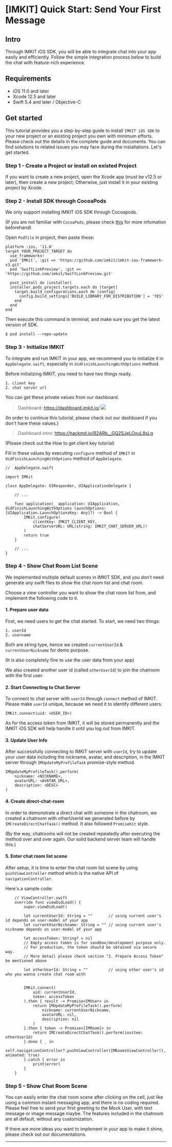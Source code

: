# [IMKIT] Quick Start: Send Your First Message



## Intro

Through IMKIT iOS SDK, you will be able to integrate chat into your app easily and efficiently. 
Follow the simple integration process below to build the chat with feature-rich experience.



## Requirements
- iOS 11.0 and later
- Xcode 12.5 and later
- Swift 5.4 and later / Objective-C

## Get started

This tutorial provides you a step-by-step guide to install `IMKIT iOS SDK` to your new project or an existing project you own with minimum efforts. Please check out the details in the complete guide and documents. You can find solutions to related issues you may face during the installations. Let's get started.

### Step 1 - Create a Project or install on existed Project

If you want to create a new project, open the Xcode app (must be v12.5 or later), then create a new project; Otherwise, just install it in your existing project by Xcode.

### Step 2 - Install SDK through CocoaPods

We only support installing IMKIT iOS SDK through Cocoapods.

(If you are not familiar with `CocoaPods`, please check [this](https://cocoapods.org/) for more infomation beforehand)

Open `Podfile` in project, then paste these:

```ruby=
platform :ios, '11.0'
target YOUR_PROJECT_TARGET do  
  use_frameworks!  
  pod 'IMKit', :git => 'https://github.com/imkit/imkit-ios-framework-v3.git'
  pod 'SwiftLinkPreview', :git => 'https://github.com/imkit/SwiftLinkPreview.git'
  
  post_install do |installer|
  installer.pods_project.targets.each do |target|
    target.build_configurations.each do |config|
      config.build_settings['BUILD_LIBRARY_FOR_DISTRIBUTION'] = 'YES'
    end
  end
end
```


Then execute this command in terminal, and make sure you get the latest version of SDK.

```
$ pod install --repo-update
```


### Step 3 - Initialize IMKIT

To integrate and run IMKIT in your app, we recommend you to initialize it in `AppDelegate.swift`, especially in `didFinishLaunchingWithOptions` method.


Before initializing IMKIT, you need to have two things ready.

    1. client key
    2. chat server url    

You can get these private values from our dashboard.

> Dashboard: https://dashboard.imkit.io/
> ![](https://i.imgur.com/Q9J0tqG.png)


(In order to continue this tutorial, please check out our dashboard if you don't have these values.)

>Dashboard intro: https://hackmd.io/B2ARb__GQ2SJeLOxuL8sLg

(Please check out the How to get client key tutorial)

Fill in these values by executing `configure` method of `IMKIT` in `didFinishLaunchingWithOptions` method of `AppDelegate`.

```swift=
//  AppDelegate.swift

import IMKit

class AppDelegate: UIResponder, UIApplicationDelegate {        

    // ...
    
    func application(_ application: UIApplication, didFinishLaunchingWithOptions launchOptions: [UIApplication.LaunchOptionsKey: Any]?) -> Bool {        
        IMKit.configure(
            clientKey: IMKIT_CLIENT_KEY,
            chatServerURL: URL(string: IMKIT_CHAT_SERVER_URL)!
        )
        return true
    }

    // ...
}

```

### Step 4 - Show Chat Room List Scene

We implemented multiple default scenes in IMKIT SDK, and you don't need generate any swift files to show the chat room list and chat room.

Choose a view controller you want to show the chat room list from, and implement the following code to it.

#### 1. Prepare user data
First, we need users to get the chat started. To start, we need two things:
    
    1. userId
    2. username
    
Both are string type, hence we created `currentUserId` & `currentUserNickname` for demo purpose.

(It is also completely fine to use the user data from your app)

We also created another user id (called `otherUserId`) to join the chatroom with the first user.


#### 2. Start Connecting to Chat Server

To connect to chat server with `userId` through `connect` method of IMKIT. Please make `userId` unique, because we need it to identify different users.

```swift=
IMKit.connect(uid: <USER_ID>)
```

As for the access token from IMKIT, it will be stored permanently and the IMKIT iOS SDK will help handle it until you log out from IMKIT.

#### 3. Update User Info

After successfully connecting to IMKIT server with `userId`, try to update your user data including the nickname, avatar, and description, in the IMKIT server through `IMUpdateMyProfileTask` promise-style method.

```swift=
IMUpdateMyProfileTask().perform(
    nickname: <NICKNAME>, 
    avatarURL: <AVATAR_URL>, 
    description: <DESC>
)       
```

#### 4. Create direct-chat-room

In order to demonstrate a direct chat with someone in the chatroom, we created a chatroom with otherUserId we generated before by `IMCreateDirectChatTask()` method. It also followed `PromiseKit` style.

(By the way, chatrooms will not be created repeatedly after executing the method over and over again. Our solid backend server team will handle this.)

#### 5. Enter chat room list scene

After setup, it is time to enter the chat room list scene by using `pushViewController` method which is the native API of `navigationController`.


Here's a sample code: 
```swift=
    // ViewController.swift
    override func viewDidLoad() {
        super.viewDidLoad()
        
        let currentUserId: String = ""       // using current user's id depends on user-model of your app
        let currentUserNickname: String = "" // using current user's nickname depends on user-model of your app

        let accessToken: String? = nil
        // Empty access token is for sandbox/development purpose only.
        // For production, the token should be obtained via secure way.
        // More detail please check section "2. Prepare Access Token" be mentioned above
        
        let otherUserId: String = ""         // using other user's id who you wanna create chat room with
        
                
        IMKit.connect(
            uid: currentUserId, 
            token: accessToken
        ).then { result -> Promise<IMUser> in
            return IMUpdateMyProfileTask().perform(
                nickname: currentUserNickname, 
                avatarURL: nil, 
                description: nil
            )        
        }.then { token -> Promise<[IMRoom]> in                        
            return IMCreateDirectChatTask().perform(invitee: otherUserId)                                 
        }.done { _ in                        
            self.navigationController?.pushViewController(IMRoomsViewController(), animated: true)
        }.catch { error in
            print(error)
        }
    }
```

### Step 5 - Show Chat Room Scene

You can easily enter the chat room scene after clicking on the cell, just like using a common instant messaging app, and there is no coding required. Please feel free to send your first greeting to the Mock User, with text message or image message maybe. The features included in the chatroom are all default, without any customization. 

If there are more ideas you want to implement in your app to make it shine, please check out our documentations.

---
